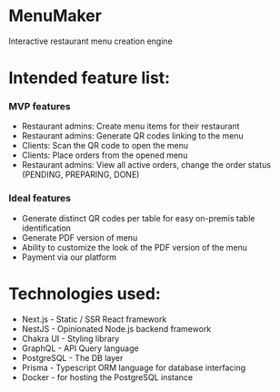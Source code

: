 # MenuMaker
Interactive restaurant menu creation engine

# Intended feature list:

### MVP features
* Restaurant admins: Create menu items for their restaurant
* Restaurant admins: Generate QR codes linking to the menu
* Clients: Scan the QR code to open the menu
* Clients: Place orders from the opened menu
* Restaurant admins: View all active orders, change the order status (PENDING, PREPARING, DONE)

### Ideal features
* Generate distinct QR codes per table for easy on-premis table identification
* Generate PDF version of menu
* Ability to customize the look of the PDF version of the menu
* Payment via our platform

# Technologies used:
* Next.js - Static / SSR React framework
* NestJS - Opinionated Node.js backend framework
* Chakra UI - Styling library
* GraphQL - API Query language
* PostgreSQL - The DB layer
* Prisma - Typescript ORM language for database interfacing
* Docker - for hosting the PostgreSQL instance
